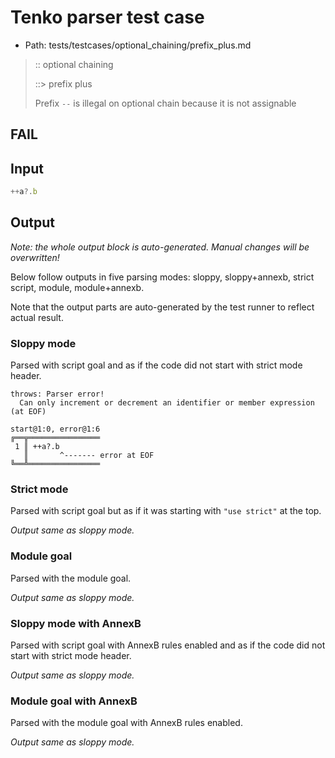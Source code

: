 # Tenko parser test case

- Path: tests/testcases/optional_chaining/prefix_plus.md

> :: optional chaining
>
> ::> prefix plus
>
> Prefix `--` is illegal on optional chain because it is not assignable

## FAIL

## Input

`````js
++a?.b
`````

## Output

_Note: the whole output block is auto-generated. Manual changes will be overwritten!_

Below follow outputs in five parsing modes: sloppy, sloppy+annexb, strict script, module, module+annexb.

Note that the output parts are auto-generated by the test runner to reflect actual result.

### Sloppy mode

Parsed with script goal and as if the code did not start with strict mode header.

`````
throws: Parser error!
  Can only increment or decrement an identifier or member expression (at EOF)

start@1:0, error@1:6
╔══╦════════════════
 1 ║ ++a?.b
   ║       ^------- error at EOF
╚══╩════════════════

`````

### Strict mode

Parsed with script goal but as if it was starting with `"use strict"` at the top.

_Output same as sloppy mode._

### Module goal

Parsed with the module goal.

_Output same as sloppy mode._

### Sloppy mode with AnnexB

Parsed with script goal with AnnexB rules enabled and as if the code did not start with strict mode header.

_Output same as sloppy mode._

### Module goal with AnnexB

Parsed with the module goal with AnnexB rules enabled.

_Output same as sloppy mode._
